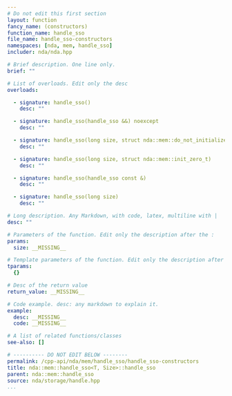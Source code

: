 ```yaml
---
# Do not edit this first section
layout: function
fancy_name: (constructors)
function_name: handle_sso
file_name: handle_sso-constructors
namespaces: [nda, mem, handle_sso]
includer: nda/nda.hpp

# Brief description. One line only.
brief: ""

# List of overloads. Edit only the desc
overloads:

  - signature: handle_sso()
    desc: ""

  - signature: handle_sso(handle_sso &&) noexcept
    desc: ""

  - signature: handle_sso(long size, struct nda::mem::do_not_initialize_t)
    desc: ""

  - signature: handle_sso(long size, struct nda::mem::init_zero_t)
    desc: ""

  - signature: handle_sso(handle_sso const &)
    desc: ""

  - signature: handle_sso(long size)
    desc: ""

# Long description. Any Markdown, with code, latex, multiline with |
desc: ""

# Parameters of the function. Edit only the description after the :
params:
  size: __MISSING__

# Template parameters of the function. Edit only the description after the :
tparams:
  {}

# Desc of the return value
return_value: __MISSING__

# Code example. desc: any markdown to explain it.
example:
  desc: __MISSING__
  code: __MISSING__

# A list of related functions/classes
see-also: []

# ---------- DO NOT EDIT BELOW --------
permalink: /cpp-api/nda/mem/handle_sso/handle_sso-constructors
title: nda::mem::handle_sso<T, Size>::handle_sso
parent: nda::mem::handle_sso
source: nda/storage/handle.hpp
...
```


